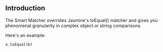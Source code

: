 ## Introduction

The Smart Matcher overrides Jasmine's toEqual() matcher and gives you phenomenal granularity in complex object or string comparisons.

Here's an example:

    a.toEqual(b)